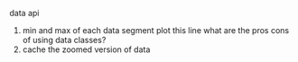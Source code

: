data api

1) min and max of each data segment plot this line
what are the pros cons of using data classes? 
2) cache the zoomed version of data


